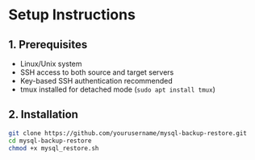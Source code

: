 # Setup Instructions

## 1. Prerequisites

- Linux/Unix system
- SSH access to both source and target servers
- Key-based SSH authentication recommended
- tmux installed for detached mode (`sudo apt install tmux`)

## 2. Installation

```bash
git clone https://github.com/yourusername/mysql-backup-restore.git
cd mysql-backup-restore
chmod +x mysql_restore.sh